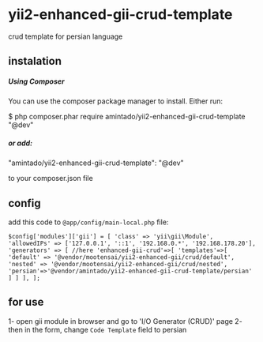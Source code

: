 # yii2-enhanced-gii-crud-template
crud template for persian language
## instalation
##### Using Composer

You can use the composer package manager to install. Either run:

$ php composer.phar require amintado/yii2-enhanced-gii-crud-template "@dev"

##### or add:

"amintado/yii2-enhanced-gii-crud-template": "@dev"

to your composer.json file

## config
add this code to `@app/config/main-local.php` file:

`$config['modules']['gii'] = [
         'class' => 'yii\gii\Module',
         'allowedIPs' => ['127.0.0.1', '::1', '192.168.0.*', '192.168.178.20'],
         'generators' => [ //here
             'enhanced-gii-crud'=>[
                 'templates'=>[
                     'default' => '@vendor/mootensai/yii2-enhanced-gii/crud/default',
                     'nested' => '@vendor/mootensai/yii2-enhanced-gii/crud/nested',
                     'persian'=>'@vendor/amintado/yii2-enhanced-gii-crud-template/persian'
                 ]
             ]
         ],
     ];`
     
## for use
1- open gii module in browser and go to 'I/O Generator (CRUD)' page
2- then in the form, change `Code Template` field to persian
